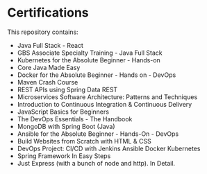 # Certifications
This repository contains:

* Java Full Stack - React
* GBS Associate Specialty Training - Java Full Stack
* Kubernetes for the Absolute Beginner - Hands-on
* Core Java Made Easy 
* Docker for the Absolute Beginner - Hands on - DevOps
* Maven Crash Course
* REST APIs using Spring Data REST
* Microservices Software Architecture: Patterns and Techniques
* Introduction to Continuous Integration & Continuous Delivery
* JavaScript Basics for Beginners
* The DevOps Essentials - The Handbook
* MongoDB with Spring Boot (Java)
* Ansible for the Absolute Beginner - Hands-On - DevOps
* Build Websites from Scratch with HTML & CSS
* DevOps Project: CI/CD with Jenkins Ansible Docker Kubernetes
* Spring Framework In Easy Steps
* Just Express (with a bunch of node and http). In Detail.
